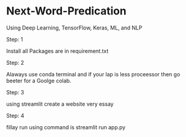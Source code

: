 # Next-Word-Predication
Using Deep Learning, TensorFlow, Keras, ML, and NLP

Step: 1

Install all Packages are in requirement.txt

Step: 2

Alaways use conda terminal and if your lap is less proceessor then go beeter for a Goolge colab.

Step: 3

using streamlit create a website very essay 

Step: 4

fillay run using command is streamlit run app.py
